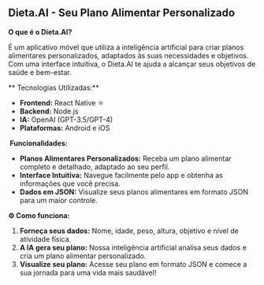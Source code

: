 ##  Dieta.AI - Seu Plano Alimentar Personalizado 

**O que é o Dieta.AI?**

É um aplicativo móvel que utiliza a inteligência artificial para criar planos alimentares personalizados, adaptados às suas necessidades e objetivos. Com uma interface intuitiva, o Dieta.AI te ajuda a alcançar seus objetivos de saúde e bem-estar.

** Tecnologias Utilizadas:**

* **Frontend:** React Native ⚛️
* **Backend:** Node.js ️
* **IA:** OpenAI (GPT-3.5/GPT-4) 
* **Plataformas:** Android e iOS 

**️ Funcionalidades:**

* **Planos Alimentares Personalizados:** Receba um plano alimentar completo e detalhado, adaptado ao seu perfil.
* **Interface Intuitiva:** Navegue facilmente pelo app e obtenha as informações que você precisa.
* **Dados em JSON:** Visualize seus planos alimentares em formato JSON para um maior controle.

**⚙️ Como funciona:**

1. **Forneça seus dados:** Nome, idade, peso, altura, objetivo e nível de atividade física.
2. **A IA gera seu plano:** Nossa inteligência artificial analisa seus dados e cria um plano alimentar personalizado.
3. **Visualize seu plano:** Acesse seu plano em formato JSON e comece a sua jornada para uma vida mais saudável!
